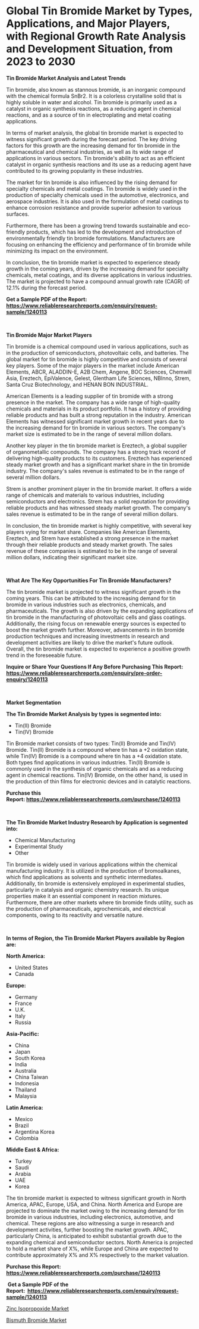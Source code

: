 <p><h1>Global Tin Bromide Market by Types, Applications, and Major Players, with Regional Growth Rate Analysis and Development Situation, from 2023 to 2030</h1></p><p><strong>Tin Bromide Market Analysis and Latest Trends</strong></p>
<p><p>Tin bromide, also known as stannous bromide, is an inorganic compound with the chemical formula SnBr2. It is a colorless crystalline solid that is highly soluble in water and alcohol. Tin bromide is primarily used as a catalyst in organic synthesis reactions, as a reducing agent in chemical reactions, and as a source of tin in electroplating and metal coating applications.</p><p>In terms of market analysis, the global tin bromide market is expected to witness significant growth during the forecast period. The key driving factors for this growth are the increasing demand for tin bromide in the pharmaceutical and chemical industries, as well as its wide range of applications in various sectors. Tin bromide's ability to act as an efficient catalyst in organic synthesis reactions and its use as a reducing agent have contributed to its growing popularity in these industries.</p><p>The market for tin bromide is also influenced by the rising demand for specialty chemicals and metal coatings. Tin bromide is widely used in the production of specialty chemicals used in the automotive, electronics, and aerospace industries. It is also used in the formulation of metal coatings to enhance corrosion resistance and provide superior adhesion to various surfaces.</p><p>Furthermore, there has been a growing trend towards sustainable and eco-friendly products, which has led to the development and introduction of environmentally friendly tin bromide formulations. Manufacturers are focusing on enhancing the efficiency and performance of tin bromide while minimizing its impact on the environment.</p><p>In conclusion, the tin bromide market is expected to experience steady growth in the coming years, driven by the increasing demand for specialty chemicals, metal coatings, and its diverse applications in various industries. The market is projected to have a compound annual growth rate (CAGR) of 12.1% during the forecast period.</p></p>
<p><strong>Get a Sample PDF of the Report:&nbsp; <a href="https://www.reliableresearchreports.com/enquiry/request-sample/1240113">https://www.reliableresearchreports.com/enquiry/request-sample/1240113</a></strong></p>
<p>&nbsp;</p>
<p><strong>Tin Bromide Major Market Players</strong></p>
<p><p>Tin bromide is a chemical compound used in various applications, such as in the production of semiconductors, photovoltaic cells, and batteries. The global market for tin bromide is highly competitive and consists of several key players. Some of the major players in the market include American Elements, ABCR, ALADDIN-E, A2B Chem, Angene, BOC Sciences, Chemwill Asia, Ereztech, EpiValence, Gelest, Glentham Life Sciences, NBInno, Strem, Santa Cruz Biotechnology, and HENAN BON INDUSTRIAL.</p><p>American Elements is a leading supplier of tin bromide with a strong presence in the market. The company has a wide range of high-quality chemicals and materials in its product portfolio. It has a history of providing reliable products and has built a strong reputation in the industry. American Elements has witnessed significant market growth in recent years due to the increasing demand for tin bromide in various sectors. The company's market size is estimated to be in the range of several million dollars.</p><p>Another key player in the tin bromide market is Ereztech, a global supplier of organometallic compounds. The company has a strong track record of delivering high-quality products to its customers. Ereztech has experienced steady market growth and has a significant market share in the tin bromide industry. The company's sales revenue is estimated to be in the range of several million dollars.</p><p>Strem is another prominent player in the tin bromide market. It offers a wide range of chemicals and materials to various industries, including semiconductors and electronics. Strem has a solid reputation for providing reliable products and has witnessed steady market growth. The company's sales revenue is estimated to be in the range of several million dollars.</p><p>In conclusion, the tin bromide market is highly competitive, with several key players vying for market share. Companies like American Elements, Ereztech, and Strem have established a strong presence in the market through their reliable products and steady market growth. The sales revenue of these companies is estimated to be in the range of several million dollars, indicating their significant market size.</p></p>
<p>&nbsp;</p>
<p><strong>What Are The Key Opportunities For Tin Bromide Manufacturers?</strong></p>
<p><p>The tin bromide market is projected to witness significant growth in the coming years. This can be attributed to the increasing demand for tin bromide in various industries such as electronics, chemicals, and pharmaceuticals. The growth is also driven by the expanding applications of tin bromide in the manufacturing of photovoltaic cells and glass coatings. Additionally, the rising focus on renewable energy sources is expected to boost the market growth further. Moreover, advancements in tin bromide production techniques and increasing investments in research and development activities are likely to drive the market's future outlook. Overall, the tin bromide market is expected to experience a positive growth trend in the foreseeable future.</p></p>
<p><strong>Inquire or Share Your Questions If Any Before Purchasing This Report: <a href="https://www.reliableresearchreports.com/enquiry/pre-order-enquiry/1240113">https://www.reliableresearchreports.com/enquiry/pre-order-enquiry/1240113</a></strong></p>
<p>&nbsp;</p>
<p><strong>Market Segmentation</strong></p>
<p><strong>The Tin Bromide Market Analysis by types is segmented into:</strong></p>
<p><ul><li>Tin(II) Bromide</li><li>Tin(IV) Bromide</li></ul></p>
<p><p>Tin Bromide market consists of two types: Tin(II) Bromide and Tin(IV) Bromide. Tin(II) Bromide is a compound where tin has a +2 oxidation state, while Tin(IV) Bromide is a compound where tin has a +4 oxidation state. Both types find applications in various industries. Tin(II) Bromide is commonly used in the synthesis of organic chemicals and as a reducing agent in chemical reactions. Tin(IV) Bromide, on the other hand, is used in the production of thin films for electronic devices and in catalytic reactions.</p></p>
<p><strong>Purchase this Report:&nbsp;<a href="https://www.reliableresearchreports.com/purchase/1240113">https://www.reliableresearchreports.com/purchase/1240113</a></strong></p>
<p>&nbsp;</p>
<p><strong>The Tin Bromide Market Industry Research by Application is segmented into:</strong></p>
<p><ul><li>Chemical Manufacturing</li><li>Experimental Study</li><li>Other</li></ul></p>
<p><p>Tin bromide is widely used in various applications within the chemical manufacturing industry. It is utilized in the production of bromoalkanes, which find applications as solvents and synthetic intermediates. Additionally, tin bromide is extensively employed in experimental studies, particularly in catalysis and organic chemistry research. Its unique properties make it an essential component in reaction mixtures. Furthermore, there are other markets where tin bromide finds utility, such as the production of pharmaceuticals, agrochemicals, and electrical components, owing to its reactivity and versatile nature.</p></p>
<p>&nbsp;</p>
<p><strong>In terms of Region, the Tin Bromide Market Players available by Region are:</strong></p>
<p>
    <p> <strong> North America: </strong>
        <ul>
            <li>United States</li>
            <li>Canada</li>
        </ul>
        </p> 
    <p> <strong> Europe: </strong>
        <ul>
            <li>Germany</li>
            <li>France</li>
            <li>U.K.</li>
            <li>Italy</li>
            <li>Russia</li>
        </ul>
        </p> 
    <p> <strong> Asia-Pacific: </strong>
        <ul>
            <li>China</li>
            <li>Japan</li>
            <li>South Korea</li>
            <li>India</li>
            <li>Australia</li>
            <li>China Taiwan</li>
            <li>Indonesia</li>
            <li>Thailand</li>
            <li>Malaysia</li>
        </ul>
        </p> 
    <p> <strong> Latin America: </strong>
        <ul>
            <li>Mexico</li>
            <li>Brazil</li>
            <li>Argentina Korea</li>
            <li>Colombia</li>
        </ul>
        </p> 
    <p> <strong> Middle East & Africa: </strong>
        <ul>
            <li>Turkey</li>
            <li>Saudi</li>
            <li>Arabia</li>
            <li>UAE</li>
            <li>Korea</li>
        </ul>
    </p>
    </p>
<p><p>The tin bromide market is expected to witness significant growth in North America, APAC, Europe, USA, and China. North America and Europe are projected to dominate the market owing to the increasing demand for tin bromide in various industries, including electronics, automotive, and chemical. These regions are also witnessing a surge in research and development activities, further boosting the market growth. APAC, particularly China, is anticipated to exhibit substantial growth due to the expanding chemical and semiconductor sectors. North America is projected to hold a market share of X%, while Europe and China are expected to contribute approximately X% and X% respectively to the market valuation.</p></p>
<p><strong>Purchase this Report: <a href="https://www.reliableresearchreports.com/purchase/1240113">https://www.reliableresearchreports.com/purchase/1240113</a></strong></p>
<p>&nbsp;<strong>Get a Sample PDF of the Report:&nbsp;&nbsp;<a href="https://www.reliableresearchreports.com/enquiry/request-sample/1240113">https://www.reliableresearchreports.com/enquiry/request-sample/1240113</a></strong></p>
<p><strong></strong></p>
<p><p><a href="https://github.com/gaydyna/Market-Research-Report-List-1/blob/main/zinc-isopropoxide-market.md">Zinc Isopropoxide Market</a></p><p><a href="https://github.com/amonskiyk/Market-Research-Report-List-1/blob/main/bismuth-bromide-market.md">Bismuth Bromide Market</a></p></p>